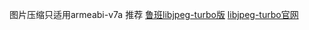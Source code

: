 图片压缩只适用armeabi-v7a
推荐 [鲁班libjpeg-turbo版](https://github.com/Curzibn/Luban/tree/turbo)
[libjpeg-turbo官网](https://libjpeg-turbo.org/)